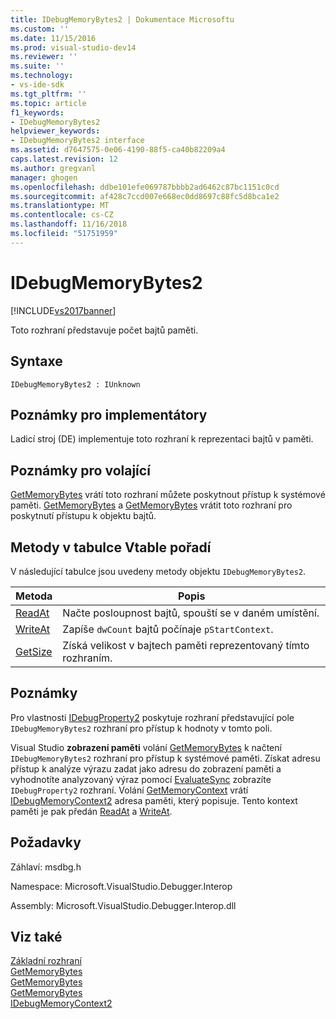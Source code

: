 ```yaml
---
title: IDebugMemoryBytes2 | Dokumentace Microsoftu
ms.custom: ''
ms.date: 11/15/2016
ms.prod: visual-studio-dev14
ms.reviewer: ''
ms.suite: ''
ms.technology:
- vs-ide-sdk
ms.tgt_pltfrm: ''
ms.topic: article
f1_keywords:
- IDebugMemoryBytes2
helpviewer_keywords:
- IDebugMemoryBytes2 interface
ms.assetid: d7647575-0e06-4190-88f5-ca40b82209a4
caps.latest.revision: 12
ms.author: gregvanl
manager: ghogen
ms.openlocfilehash: ddbe101efe069787bbbb2ad6462c87bc1151c0cd
ms.sourcegitcommit: af428c7ccd007e668ec0dd8697c88fc5d8bca1e2
ms.translationtype: MT
ms.contentlocale: cs-CZ
ms.lasthandoff: 11/16/2018
ms.locfileid: "51751959"
---
```

# <a name="idebugmemorybytes2"></a>IDebugMemoryBytes2
[!INCLUDE[vs2017banner](../../../includes/vs2017banner.md)]

Toto rozhraní představuje počet bajtů paměti.  
  
## <a name="syntax"></a>Syntaxe  
  
```  
IDebugMemoryBytes2 : IUnknown  
```  
  
## <a name="notes-for-implementers"></a>Poznámky pro implementátory  
 Ladicí stroj (DE) implementuje toto rozhraní k reprezentaci bajtů v paměti.  
  
## <a name="notes-for-callers"></a>Poznámky pro volající  
 [GetMemoryBytes](../../../extensibility/debugger/reference/idebugprogram2-getmemorybytes.md) vrátí toto rozhraní můžete poskytnout přístup k systémové paměti. [GetMemoryBytes](../../../extensibility/debugger/reference/idebugproperty2-getmemorybytes.md) a [GetMemoryBytes](../../../extensibility/debugger/reference/idebugreference2-getmemorybytes.md) vrátit toto rozhraní pro poskytnutí přístupu k objektu bajtů.  
  
## <a name="methods-in-vtable-order"></a>Metody v tabulce Vtable pořadí  
 V následující tabulce jsou uvedeny metody objektu `IDebugMemoryBytes2`.  
  
|Metoda|Popis|  
|------------|-----------------|  
|[ReadAt](../../../extensibility/debugger/reference/idebugmemorybytes2-readat.md)|Načte posloupnost bajtů, spouští se v daném umístění.|  
|[WriteAt](../../../extensibility/debugger/reference/idebugmemorybytes2-writeat.md)|Zapíše `dwCount` bajtů počínaje `pStartContext`.|  
|[GetSize](../../../extensibility/debugger/reference/idebugmemorybytes2-getsize.md)|Získá velikost v bajtech paměti reprezentovaný tímto rozhraním.|  
  
## <a name="remarks"></a>Poznámky  
 Pro vlastnosti [IDebugProperty2](../../../extensibility/debugger/reference/idebugproperty2.md) poskytuje rozhraní představující pole `IDebugMemoryBytes2` rozhraní pro přístup k hodnoty v tomto poli.  
  
 Visual Studio **zobrazení paměti** volání [GetMemoryBytes](../../../extensibility/debugger/reference/idebugprogram2-getmemorybytes.md) k načtení `IDebugMemoryBytes2` rozhraní pro přístup k systémové paměti. Získat adresu přístup k analýze výrazu zadat jako adresu do zobrazení paměti a vyhodnotíte analyzovaný výraz pomocí [EvaluateSync](../../../extensibility/debugger/reference/idebugexpression2-evaluatesync.md) zobrazíte `IDebugProperty2` rozhraní. Volání [GetMemoryContext](../../../extensibility/debugger/reference/idebugproperty2-getmemorycontext.md) vrátí [IDebugMemoryContext2](../../../extensibility/debugger/reference/idebugmemorycontext2.md) adresa paměti, který popisuje. Tento kontext paměti je pak předán [ReadAt](../../../extensibility/debugger/reference/idebugmemorybytes2-readat.md) a [WriteAt](../../../extensibility/debugger/reference/idebugmemorybytes2-writeat.md).  
  
## <a name="requirements"></a>Požadavky  
 Záhlaví: msdbg.h  
  
 Namespace: Microsoft.VisualStudio.Debugger.Interop  
  
 Assembly: Microsoft.VisualStudio.Debugger.Interop.dll  
  
## <a name="see-also"></a>Viz také  
 [Základní rozhraní](../../../extensibility/debugger/reference/core-interfaces.md)   
 [GetMemoryBytes](../../../extensibility/debugger/reference/idebugprogram2-getmemorybytes.md)   
 [GetMemoryBytes](../../../extensibility/debugger/reference/idebugproperty2-getmemorybytes.md)   
 [GetMemoryBytes](../../../extensibility/debugger/reference/idebugreference2-getmemorybytes.md)   
 [IDebugMemoryContext2](../../../extensibility/debugger/reference/idebugmemorycontext2.md)

